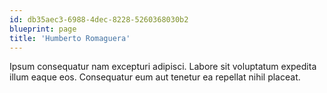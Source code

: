 ```yaml
---
id: db35aec3-6988-4dec-8228-5260368030b2
blueprint: page
title: 'Humberto Romaguera'
---
```

Ipsum consequatur nam excepturi adipisci. Labore sit voluptatum expedita illum eaque eos. Consequatur eum aut tenetur ea repellat nihil placeat.